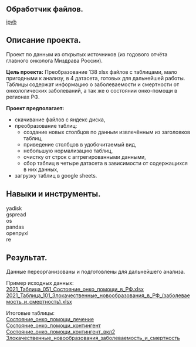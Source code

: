 <span style="font-size: 20px;"><b> Обработчик файлов. </span></b>

[ipyb](обработчик.ipynb)

## Описание проекта.
Проект по данным из открытых источников (из годового отчёта главного онколога Миздрава России).

**Цель проекта:** Преобразование 138 xlsx файлов с таблицами, мало пригодными к анализу, в 4 датасета, готовых для дальнейшей работы. Таблицы содержат информацию о заболеваемости и смертности от онкологических заболеваний, а так же о состоянии онко-помощи в регионах РФ.

**Проект предполагает:**
- скачивание файлов с яндекс диска,
- преобразование таблиц:
    - создание новых столбцов по данным извлечённым из заголовков таблиц,
    - приведение столбцов в удобочитаемый вид,
    - небольшую нормализацию таблиц,
    - очистку от строк с аггрегированными данными,
    - сбор таблиц в четыре датасета в зависимости от содержащихся в них данных,
- загрузку таблиц в google sheets.

## Навыки и инструменты.
yadisk  
gspread  
os  
pandas  
openpyxl  
re 

## Результат.
Данные переорганизованы и подготовлены для дальнейшего анализа. 

Пример исходных данных:  
[2021_Таблица_051_Состояние_онко_помощи_в_РФ.xlsx](2021_Таблица_051_Состояние_онко_помощи_в_РФ.xlsx)  
[2021_Таблица_101_Злокачественные_новообразования_в_РФ_(заболеваемость_и_смертность).xlsx](2021_Таблица_101_Злокачественные_новообразования_в_РФ_(заболеваемость_и_смертность).xlsx)

Итоговые таблицы:  
[Состояние_онко_помощи_лечение](https://docs.google.com/spreadsheets/d/1GlkbPKtB7-iS8Nqioe9FVqxgmbxf6KuS-hgcgdJb6MQ)  
[Состояние_онко_помощи_контингент](https://docs.google.com/spreadsheets/d/10hXq4zzDZcGI7Y_VSIYHxmA8x891hEu6zDLMSaMDfiI)  
[Состояние_онко_помощи_контингент_вкл2](https://docs.google.com/spreadsheets/d/1tnyQOEBTJgH4IKya754y3wpGaR7kovry-26NKc302GQ)  
[Злокачественные_новообразования_заболеваемость_и_смертность](https://docs.google.com/spreadsheets/d/1AsSU5bg51t62I6ayMzxwPaqyc4EXeTz3fgc_7klaa0E)
